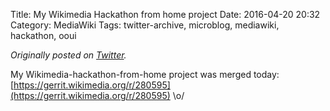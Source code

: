 Title: My Wikimedia Hackathon from home project
Date: 2016-04-20 20:32
Category: MediaWiki
Tags: twitter-archive, microblog, mediawiki, hackathon, ooui

_Originally posted on [Twitter](https://web.archive.org/web/https://twitter.com/legoktm/status/722885750191075329)._

My Wikimedia-hackathon-from-home project was merged today: [https://gerrit.wikimedia.org/r/280595](https://gerrit.wikimedia.org/r/280595) \o/
